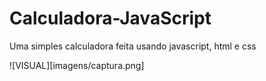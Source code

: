 # Calculadora-JavaScript

Uma simples calculadora feita usando javascript, html e css

![VISUAL][imagens/captura.png]
